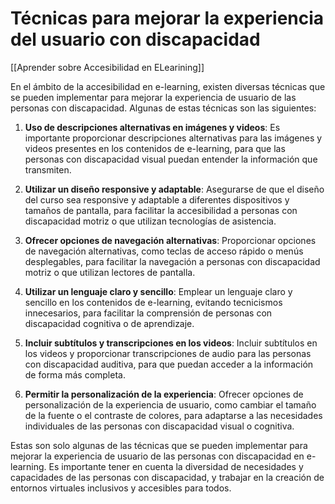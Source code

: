 # Técnicas para mejorar la experiencia del usuario con discapacidad

[[Aprender sobre Accesibilidad en ELearining]]

En el ámbito de la accesibilidad en e-learning, existen diversas técnicas que se pueden implementar para mejorar la experiencia de usuario de las personas con discapacidad. Algunas de estas técnicas son las siguientes:

1. **Uso de descripciones alternativas en imágenes y videos**: Es importante proporcionar descripciones alternativas para las imágenes y videos presentes en los contenidos de e-learning, para que las personas con discapacidad visual puedan entender la información que transmiten.

2. **Utilizar un diseño responsive y adaptable**: Asegurarse de que el diseño del curso sea responsive y adaptable a diferentes dispositivos y tamaños de pantalla, para facilitar la accesibilidad a personas con discapacidad motriz o que utilizan tecnologías de asistencia.

3. **Ofrecer opciones de navegación alternativas**: Proporcionar opciones de navegación alternativas, como teclas de acceso rápido o menús desplegables, para facilitar la navegación a personas con discapacidad motriz o que utilizan lectores de pantalla.

4. **Utilizar un lenguaje claro y sencillo**: Emplear un lenguaje claro y sencillo en los contenidos de e-learning, evitando tecnicismos innecesarios, para facilitar la comprensión de personas con discapacidad cognitiva o de aprendizaje.

5. **Incluir subtítulos y transcripciones en los videos**: Incluir subtítulos en los videos y proporcionar transcripciones de audio para las personas con discapacidad auditiva, para que puedan acceder a la información de forma más completa.

6. **Permitir la personalización de la experiencia**: Ofrecer opciones de personalización de la experiencia de usuario, como cambiar el tamaño de la fuente o el contraste de colores, para adaptarse a las necesidades individuales de las personas con discapacidad visual o cognitiva.

Estas son solo algunas de las técnicas que se pueden implementar para mejorar la experiencia de usuario de las personas con discapacidad en e-learning. Es importante tener en cuenta la diversidad de necesidades y capacidades de las personas con discapacidad, y trabajar en la creación de entornos virtuales inclusivos y accesibles para todos.
